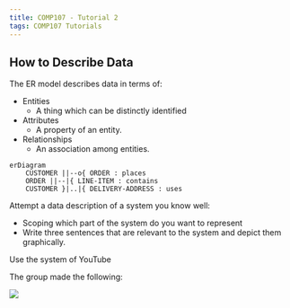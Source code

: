 ```yaml
---
title: COMP107 - Tutorial 2
tags: COMP107 Tutorials
---
```

## How to Describe Data
The ER model describes data in terms of:

* Entities
	* A thing which can be distinctly identified
* Attributes
	* A property of an entity.
* Relationships
	* An association among entities.

```mermaid
erDiagram
    CUSTOMER ||--o{ ORDER : places
    ORDER ||--|{ LINE-ITEM : contains
    CUSTOMER }|..|{ DELIVERY-ADDRESS : uses
```

Attempt a data description of a system you know well:

* Scoping which part of the system do you want to represent
* Write three sentences that are relevant to the system and depict them graphically.

Use the system of YouTube

The group made the following:

![](img/screenshot.png)